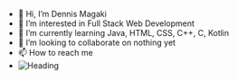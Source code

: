 - 👋 Hi, I’m Dennis Magaki
- 👀 I’m interested in Full Stack Web Development
- 🌱 I’m currently learning Java, HTML, CSS, C++, C, Kotlin
- 💞️ I’m looking to collaborate on nothing yet
- 📫 How to reach me
- ![Heading](https://github.com/notquitelikeme/notquitelikeme/assets/137330345/a7acbf30-117e-4f8b-8b8c-748e64336596)

<!---
notquitelikeme/notquitelikeme is a ✨ special ✨ repository because its `README.md` (this file) appears on your GitHub profile.
You can click the Preview link to take a look at your changes.
--->
<!--START_SECTION:waka-->

<!--END_SECTION:waka-->

